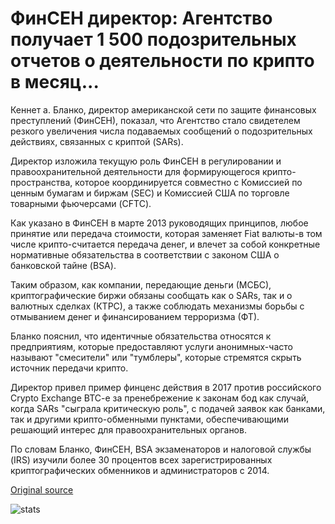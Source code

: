 # ФинСЕН директор: Агентство получает 1 500 подозрительных отчетов о деятельности по крипто в месяц...

Кеннет а. Бланко, директор американской сети по защите финансовых преступлений (ФинСЕН), показал, что Агентство стало свидетелем резкого увеличения числа подаваемых сообщений о подозрительных действиях, связанных с криптой (SARs).

Директор изложила текущую роль ФинСЕН в регулировании и правоохранительной деятельности для формирующегося крипто-пространства, которое координируется совместно с Комиссией по ценным бумагам и биржам (SEC) и Комиссией США по торговле товарными фьючерсами (CFTC).

Как указано в ФинСЕН в марте 2013 руководящих принципов, любое принятие или передача стоимости, которая заменяет Fiat валюты-в том числе крипто-считается передача денег, и влечет за собой конкретные нормативные обязательства в соответствии с законом США о банковской тайне (BSA).

Таким образом, как компании, передающие деньги (МСБС), криптографические биржи обязаны сообщать как о SARs, так и о валютных сделках (КТРС), а также соблюдать механизмы борьбы с отмыванием денег и финансированием терроризма (ФТ).

Бланко пояснил, что идентичные обязательства относятся к предприятиям, которые предоставляют услуги анонимных-часто называют "смесители" или "тумблеры", которые стремятся скрыть источник передачи крипто.

Директор привел пример финценс действия в 2017 против российского Crypto Exchange BTC-e за пренебрежение к законам бод как случай, когда SARs "сыграла критическую роль", с подачей заявок как банками, так и другими крипто-обменными пунктами, обеспечивающими решающий интерес для правоохранительных органов.

По словам Бланко, ФинСЕН, BSA экзаменаторов и налоговой службы (IRS) изучили более 30 процентов всех зарегистрированных криптографических обменников и администраторов с 2014.

[Original source](https://cointelegraph.com/news/fincen-director-agency-receives-1-500-suspicious-activity-reports-on-crypto-per-month)

![stats](https://c.statcounter.com/11760860/0/a89fa40b/1/ "stats")